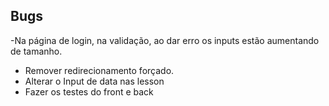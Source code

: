 ## Bugs

-Na página de login, na validação, ao dar erro os inputs estão aumentando de tamanho.
- Remover redirecionamento forçado.
- Alterar o Input de data nas lesson
- Fazer os testes do front e back
